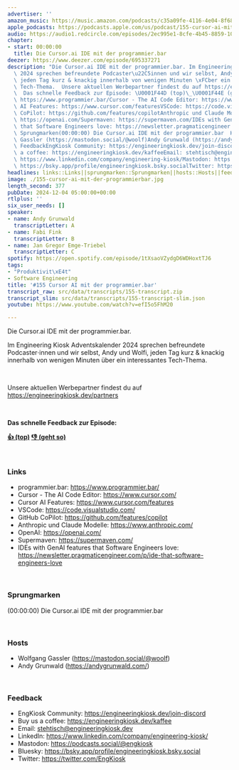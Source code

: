 ```yaml
---
advertiser: ''
amazon_music: https://music.amazon.com/podcasts/c35a09fe-4116-4e04-8f68-77d61b112e46/episodes/20f40d85-b39b-452a-9777-bad4c5324985/engineering-kiosk-155-cursor-ai-mit-der-programmier-bar
apple_podcasts: https://podcasts.apple.com/us/podcast/155-cursor-ai-mit-der-programmier-bar/id1603082924?i=1000679158241&uo=4
audio: https://audio1.redcircle.com/episodes/2ec995e1-8cfe-4b45-8859-10d85dd3de1b/stream.mp3
chapter:
- start: 00:00:00
  title: Die Cursor.ai IDE mit der programmier.bar
deezer: https://www.deezer.com/episode/695337271
description: "Die Cursor.ai IDE mit der programmier.bar. Im Engineering Kiosk Adventskalender\
  \ 2024 sprechen befreundete Podcaster\u22C5innen und wir selbst, Andy und Wolfi,\
  \ jeden Tag kurz & knackig innerhalb von wenigen Minuten \xFCber ein interessantes\
  \ Tech-Thema.  Unsere aktuellen Werbepartner findest du auf https://engineeringkiosk.dev/partners\
  \  Das schnelle Feedback zur Episode: \U0001F44D (top)\_\U0001F44E (geht so)  Linksprogrammier.bar:\
  \ https://www.programmier.bar/Cursor - The AI Code Editor: https://www.cursor.com/Cursor\
  \ AI Features: https://www.cursor.com/featuresVSCode: https://code.visualstudio.com/GitHub\
  \ CoPilot: https://github.com/features/copilotAnthropic und Claude Modelle: https://www.anthropic.com/OpenAI:\
  \ https://openai.com/Supermaven: https://supermaven.com/IDEs with GenAI features\
  \ that Software Engineers love: https://newsletter.pragmaticengineer.com/p/ide-that-software-engineers-love\
  \ Sprungmarken(00:00:00) Die Cursor.ai IDE mit der programmier.bar  HostsWolfgang\
  \ Gassler (https://mastodon.social/@woolf)Andy Grunwald (https://andygrunwald.com/)\
  \ FeedbackEngKiosk Community: https://engineeringkiosk.dev/join-discord\_Buy us\
  \ a coffee: https://engineeringkiosk.dev/kaffeeEmail: stehtisch@engineeringkiosk.devLinkedIn:\
  \ https://www.linkedin.com/company/engineering-kiosk/Mastodon: https://podcasts.social/@engkioskBluesky:\
  \ https://bsky.app/profile/engineeringkiosk.bsky.socialTwitter: https://twitter.com/EngKiosk"
headlines: links::Links||sprungmarken::Sprungmarken||hosts::Hosts||feedback::Feedback
image: ./155-cursor-ai-mit-der-programmierbar.jpg
length_second: 377
pubDate: 2024-12-04 05:00:00+00:00
rtlplus: ''
six_user_needs: []
speaker:
- name: Andy Grunwald
  transcriptLetter: A
- name: Fabi Fink
  transcriptLetter: B
- name: Jan Gregor Emge-Triebel
  transcriptLetter: C
spotify: https://open.spotify.com/episode/1tXsaoVZydgD6WDHoxtTJ6
tags:
- "Produktivit\xE4t"
- Software Engineering
title: '#155 Cursor AI mit der programmier.bar'
transcript_raw: src/data/transcripts/155-transcript.zip
transcript_slim: src/data/transcripts/155-transcript-slim.json
youtube: https://www.youtube.com/watch?v=efI5o5FhM20

---
```

<p>Die Cursor.ai IDE mit der programmier.bar.</p><p>Im Engineering Kiosk Adventskalender 2024 sprechen befreundete Podcaster⋅innen und wir selbst, Andy und Wolfi, jeden Tag kurz &amp; knackig innerhalb von wenigen Minuten über ein interessantes Tech-Thema.</p><p><br></p><p>Unsere aktuellen Werbepartner findest du auf <a href="https://engineeringkiosk.dev/partners">https://engineeringkiosk.dev/partners</a></p><p><br></p><p><strong>Das schnelle Feedback zur Episode:</strong></p><p><a href="https://api.openpodcast.dev/feedback/155/upvote" rel="nofollow"><strong>👍 (top)</strong></a><strong> </strong><a href="https://api.openpodcast.dev/feedback/155/downvote" rel="nofollow"><strong>👎 (geht so)</strong></a></p><p><br></p><h3 id="links">Links</h3><ul><li>programmier.bar: <a href="https://www.programmier.bar/" rel="nofollow">https://www.programmier.bar/</a></li><li>Cursor - The AI Code Editor: <a href="https://www.cursor.com/" rel="nofollow">https://www.cursor.com/</a></li><li>Cursor AI Features: <a href="https://www.cursor.com/features" rel="nofollow">https://www.cursor.com/features</a></li><li>VSCode: <a href="https://code.visualstudio.com/" rel="nofollow">https://code.visualstudio.com/</a></li><li>GitHub CoPilot: <a href="https://github.com/features/copilot" rel="nofollow">https://github.com/features/copilot</a></li><li>Anthropic und Claude Modelle: <a href="https://www.anthropic.com/" rel="nofollow">https://www.anthropic.com/</a></li><li>OpenAI: <a href="https://openai.com/" rel="nofollow">https://openai.com/</a></li><li>Supermaven: <a href="https://supermaven.com/" rel="nofollow">https://supermaven.com/</a></li><li>IDEs with GenAI features that Software Engineers love: <a href="https://newsletter.pragmaticengineer.com/p/ide-that-software-engineers-love" rel="nofollow">https://newsletter.pragmaticengineer.com/p/ide-that-software-engineers-love</a></li></ul><p><br></p><h3 id="sprungmarken">Sprungmarken</h3><p>(00:00:00) Die Cursor.ai IDE mit der programmier.bar</p><p><br></p><h3 id="hosts">Hosts</h3><ul><li>Wolfgang Gassler (<a href="https://mastodon.social/@woolf" rel="nofollow">https://mastodon.social/@woolf</a>)</li><li>Andy Grunwald (<a href="https://andygrunwald.com/" rel="nofollow">https://andygrunwald.com/</a>)</li></ul><p><br></p><h3 id="feedback">Feedback</h3><ul><li>EngKiosk Community: <a href="https://engineeringkiosk.dev/join-discord">https://engineeringkiosk.dev/join-discord</a> </li><li>Buy us a coffee: <a href="https://engineeringkiosk.dev/kaffee">https://engineeringkiosk.dev/kaffee</a></li><li>Email: <a href="mailto:stehtisch@engineeringkiosk.dev" rel="nofollow">stehtisch@engineeringkiosk.dev</a></li><li>LinkedIn: <a href="https://www.linkedin.com/company/engineering-kiosk/" rel="nofollow">https://www.linkedin.com/company/engineering-kiosk/</a></li><li>Mastodon: <a href="https://podcasts.social/@engkiosk" rel="nofollow">https://podcasts.social/@engkiosk</a></li><li>Bluesky: <a href="https://bsky.app/profile/engineeringkiosk.bsky.social" rel="nofollow">https://bsky.app/profile/engineeringkiosk.bsky.social</a></li><li>Twitter: <a href="https://twitter.com/EngKiosk" rel="nofollow">https://twitter.com/EngKiosk</a></li></ul>